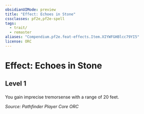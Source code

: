 ```yaml
---
obsidianUIMode: preview
title: "Effect: Echoes in Stone"
cssclasses: pf2e,pf2e-spell
tags:
  - trait/
  - remaster
aliases: "Compendium.pf2e.feat-effects.Item.XIYWFGHBlcc79YI5"
license: ORC
---
```

# Effect: Echoes in Stone
## Level 1
### 






You gain imprecise tremorsense with a range of 20 feet.

*Source: Pathfinder Player Core*
*ORC*